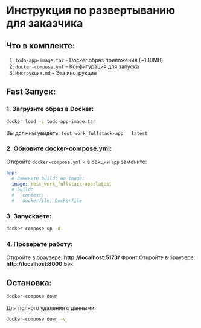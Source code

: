 # Инструкция по развертыванию для заказчика

## Что в комплекте:

1. `todo-app-image.tar` - Docker образ приложения (~130MB)
2. `docker-compose.yml` - Конфигурация для запуска
3. `Инструкция.md` - Эта инструкция

## Fast Запуск:

### 1. Загрузите образ в Docker:

```bash
docker load -i todo-app-image.tar
```

Вы должны увидеть: `test_work_fullstack-app   latest`

### 2. Обновите docker-compose.yml:

Откройте `docker-compose.yml` и в секции `app` замените:

```yaml
app:
  # Замените build: на image:
  image: test_work_fullstack-app:latest
  # build:
  #   context: .
  #   dockerfile: Dockerfile
```

### 3. Запускаете:

```bash
docker-compose up -d
```

### 4. Проверьте работу:

Откройте в браузере: **http://localhost:5173/** Фронт
Откройте в браузере: **http://localhost:8000** Бэк

## Остановка:

```bash
docker-compose down
```

Для полного удаления с данными:
```bash
docker-compose down -v
```


